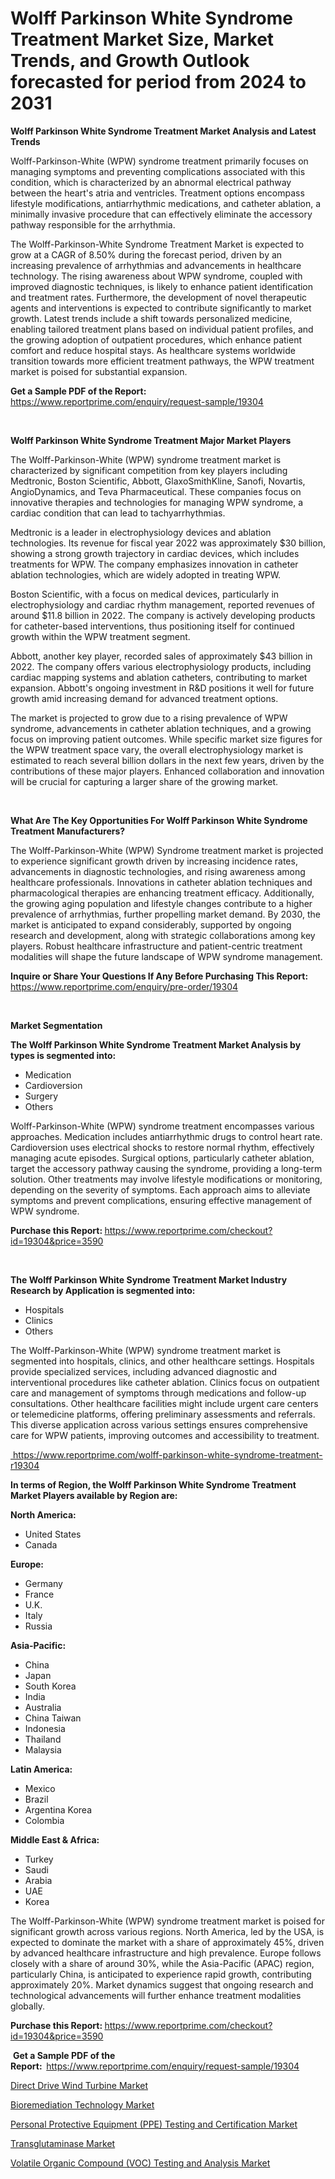 <p><h1>Wolff Parkinson White Syndrome Treatment Market Size, Market Trends, and Growth Outlook forecasted for period from 2024 to 2031</h1></p><p><strong>Wolff Parkinson White Syndrome Treatment Market Analysis and Latest Trends</strong></p>
<p><p>Wolff-Parkinson-White (WPW) syndrome treatment primarily focuses on managing symptoms and preventing complications associated with this condition, which is characterized by an abnormal electrical pathway between the heart's atria and ventricles. Treatment options encompass lifestyle modifications, antiarrhythmic medications, and catheter ablation, a minimally invasive procedure that can effectively eliminate the accessory pathway responsible for the arrhythmia.</p><p>The Wolff-Parkinson-White Syndrome Treatment Market is expected to grow at a CAGR of 8.50% during the forecast period, driven by an increasing prevalence of arrhythmias and advancements in healthcare technology. The rising awareness about WPW syndrome, coupled with improved diagnostic techniques, is likely to enhance patient identification and treatment rates. Furthermore, the development of novel therapeutic agents and interventions is expected to contribute significantly to market growth. Latest trends include a shift towards personalized medicine, enabling tailored treatment plans based on individual patient profiles, and the growing adoption of outpatient procedures, which enhance patient comfort and reduce hospital stays. As healthcare systems worldwide transition towards more efficient treatment pathways, the WPW treatment market is poised for substantial expansion.</p></p>
<p><strong>Get a Sample PDF of the Report:&nbsp;</strong> <a href="https://www.reportprime.com/enquiry/request-sample/19304?utm_campaign=121&utm_medium=2&utm_source=Github&utm_content=ia&utm_term=28112024&utm_id=wolff-parkinson-white-syndrome-treatment">https://www.reportprime.com/enquiry/request-sample/19304</a></p>
<p>&nbsp;</p>
<p><strong>Wolff Parkinson White Syndrome Treatment Major Market Players</strong></p>
<p><p>The Wolff-Parkinson-White (WPW) syndrome treatment market is characterized by significant competition from key players including Medtronic, Boston Scientific, Abbott, GlaxoSmithKline, Sanofi, Novartis, AngioDynamics, and Teva Pharmaceutical. These companies focus on innovative therapies and technologies for managing WPW syndrome, a cardiac condition that can lead to tachyarrhythmias.</p><p>Medtronic is a leader in electrophysiology devices and ablation technologies. Its revenue for fiscal year 2022 was approximately $30 billion, showing a strong growth trajectory in cardiac devices, which includes treatments for WPW. The company emphasizes innovation in catheter ablation technologies, which are widely adopted in treating WPW.</p><p>Boston Scientific, with a focus on medical devices, particularly in electrophysiology and cardiac rhythm management, reported revenues of around $11.8 billion in 2022. The company is actively developing products for catheter-based interventions, thus positioning itself for continued growth within the WPW treatment segment.</p><p>Abbott, another key player, recorded sales of approximately $43 billion in 2022. The company offers various electrophysiology products, including cardiac mapping systems and ablation catheters, contributing to market expansion. Abbott's ongoing investment in R&D positions it well for future growth amid increasing demand for advanced treatment options.</p><p>The market is projected to grow due to a rising prevalence of WPW syndrome, advancements in catheter ablation techniques, and a growing focus on improving patient outcomes. While specific market size figures for the WPW treatment space vary, the overall electrophysiology market is estimated to reach several billion dollars in the next few years, driven by the contributions of these major players. Enhanced collaboration and innovation will be crucial for capturing a larger share of the growing market.</p></p>
<p>&nbsp;</p>
<p><strong>What Are The Key Opportunities For Wolff Parkinson White Syndrome Treatment Manufacturers?</strong></p>
<p><p>The Wolff-Parkinson-White (WPW) Syndrome treatment market is projected to experience significant growth driven by increasing incidence rates, advancements in diagnostic technologies, and rising awareness among healthcare professionals. Innovations in catheter ablation techniques and pharmacological therapies are enhancing treatment efficacy. Additionally, the growing aging population and lifestyle changes contribute to a higher prevalence of arrhythmias, further propelling market demand. By 2030, the market is anticipated to expand considerably, supported by ongoing research and development, along with strategic collaborations among key players. Robust healthcare infrastructure and patient-centric treatment modalities will shape the future landscape of WPW syndrome management.</p></p>
<p><strong>Inquire or Share Your Questions If Any Before Purchasing This Report:</strong> <a href="https://www.reportprime.com/enquiry/pre-order/19304?utm_campaign=121&utm_medium=2&utm_source=Github&utm_content=ia&utm_term=28112024&utm_id=wolff-parkinson-white-syndrome-treatment">https://www.reportprime.com/enquiry/pre-order/19304</a></p>
<p>&nbsp;</p>
<p><strong>Market Segmentation</strong></p>
<p><strong>The Wolff Parkinson White Syndrome Treatment Market Analysis by types is segmented into:</strong></p>
<p><ul><li>Medication</li><li>Cardioversion</li><li>Surgery</li><li>Others</li></ul></p>
<p><p>Wolff-Parkinson-White (WPW) syndrome treatment encompasses various approaches. Medication includes antiarrhythmic drugs to control heart rate. Cardioversion uses electrical shocks to restore normal rhythm, effectively managing acute episodes. Surgical options, particularly catheter ablation, target the accessory pathway causing the syndrome, providing a long-term solution. Other treatments may involve lifestyle modifications or monitoring, depending on the severity of symptoms. Each approach aims to alleviate symptoms and prevent complications, ensuring effective management of WPW syndrome.</p></p>
<p><strong>Purchase this Report:&nbsp;</strong><a href="https://www.reportprime.com/checkout?id=19304&price=3590&utm_campaign=121&utm_medium=2&utm_source=Github&utm_content=ia&utm_term=28112024&utm_id=wolff-parkinson-white-syndrome-treatment">https://www.reportprime.com/checkout?id=19304&price=3590</a></p>
<p>&nbsp;</p>
<p><strong>The Wolff Parkinson White Syndrome Treatment Market Industry Research by Application is segmented into:</strong></p>
<p><ul><li>Hospitals</li><li>Clinics</li><li>Others</li></ul></p>
<p><p>The Wolff-Parkinson-White (WPW) syndrome treatment market is segmented into hospitals, clinics, and other healthcare settings. Hospitals provide specialized services, including advanced diagnostic and interventional procedures like catheter ablation. Clinics focus on outpatient care and management of symptoms through medications and follow-up consultations. Other healthcare facilities might include urgent care centers or telemedicine platforms, offering preliminary assessments and referrals. This diverse application across various settings ensures comprehensive care for WPW patients, improving outcomes and accessibility to treatment.</p></p>
<p><a href="https://www.reportprime.com/wolff-parkinson-white-syndrome-treatment-r19304?utm_campaign=121&utm_medium=2&utm_source=Github&utm_content=ia&utm_term=28112024&utm_id=wolff-parkinson-white-syndrome-treatment">&nbsp;https://www.reportprime.com/wolff-parkinson-white-syndrome-treatment-r19304</a></p>
<p><strong>In terms of Region, the Wolff Parkinson White Syndrome Treatment Market Players available by Region are:</strong></p>
<p>
    <p> <strong> North America: </strong>
        <ul>
            <li>United States</li>
            <li>Canada</li>
        </ul>
        </p> 
    <p> <strong> Europe: </strong>
        <ul>
            <li>Germany</li>
            <li>France</li>
            <li>U.K.</li>
            <li>Italy</li>
            <li>Russia</li>
        </ul>
        </p> 
    <p> <strong> Asia-Pacific: </strong>
        <ul>
            <li>China</li>
            <li>Japan</li>
            <li>South Korea</li>
            <li>India</li>
            <li>Australia</li>
            <li>China Taiwan</li>
            <li>Indonesia</li>
            <li>Thailand</li>
            <li>Malaysia</li>
        </ul>
        </p> 
    <p> <strong> Latin America: </strong>
        <ul>
            <li>Mexico</li>
            <li>Brazil</li>
            <li>Argentina Korea</li>
            <li>Colombia</li>
        </ul>
        </p> 
    <p> <strong> Middle East & Africa: </strong>
        <ul>
            <li>Turkey</li>
            <li>Saudi</li>
            <li>Arabia</li>
            <li>UAE</li>
            <li>Korea</li>
        </ul>
    </p>
    </p>
<p><p>The Wolff-Parkinson-White (WPW) syndrome treatment market is poised for significant growth across various regions. North America, led by the USA, is expected to dominate the market with a share of approximately 45%, driven by advanced healthcare infrastructure and high prevalence. Europe follows closely with a share of around 30%, while the Asia-Pacific (APAC) region, particularly China, is anticipated to experience rapid growth, contributing approximately 20%. Market dynamics suggest that ongoing research and technological advancements will further enhance treatment modalities globally.</p></p>
<p><strong>Purchase this Report: </strong><a href="https://www.reportprime.com/checkout?id=19304&price=3590&utm_campaign=121&utm_medium=2&utm_source=Github&utm_content=ia&utm_term=28112024&utm_id=wolff-parkinson-white-syndrome-treatment">https://www.reportprime.com/checkout?id=19304&price=3590</a></p>
<p>&nbsp;<strong>Get a Sample PDF of the Report:&nbsp;&nbsp;</strong><a href="https://www.reportprime.com/enquiry/request-sample/19304?utm_campaign=121&utm_medium=2&utm_source=Github&utm_content=ia&utm_term=28112024&utm_id=wolff-parkinson-white-syndrome-treatment">https://www.reportprime.com/enquiry/request-sample/19304</a></p>
<p><strong></strong></p>
<p><p><a href="https://www.linkedin.com/pulse/direct-drive-wind-turbine-market-transformation-comparative-tlwfe?utm_campaign=121&utm_medium=2&utm_source=Github&utm_content=ia&utm_term=28112024&utm_id=wolff-parkinson-white-syndrome-treatment">Direct Drive Wind Turbine Market</a></p><p><a href="https://github.com/gulaimolin/Market-Research-Report-List-6/blob/main/bioremediation-technology-market.md?utm_campaign=121&utm_medium=2&utm_source=Github&utm_content=ia&utm_term=28112024&utm_id=wolff-parkinson-white-syndrome-treatment">Bioremediation Technology Market</a></p><p><a href="https://issuu.com/reportprime-2/docs/personal-protective-equipment-ppe-t_fd8bf1de7af758?utm_campaign=121&utm_medium=2&utm_source=Github&utm_content=ia&utm_term=28112024&utm_id=wolff-parkinson-white-syndrome-treatment">Personal Protective Equipment (PPE) Testing and Certification Market</a></p><p><a href="https://github.com/RoccoManning/Market-Research-Report-List-7/blob/main/transglutaminase-market.md?utm_campaign=121&utm_medium=2&utm_source=Github&utm_content=ia&utm_term=28112024&utm_id=wolff-parkinson-white-syndrome-treatment">Transglutaminase Market</a></p><p><a href="https://issuu.com/reportprime-2/docs/volatile-organic-compound-voc-testi_ea7b869d5db6c8?utm_campaign=121&utm_medium=2&utm_source=Github&utm_content=ia&utm_term=28112024&utm_id=wolff-parkinson-white-syndrome-treatment">Volatile Organic Compound (VOC) Testing and Analysis Market</a></p></p>